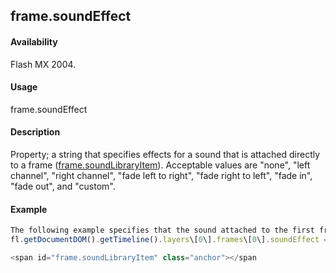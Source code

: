 ## frame.soundEffect

#### Availability

Flash MX 2004.

#### Usage

frame.soundEffect

#### Description

Property; a string that specifies effects for a sound that is attached directly to a frame ([frame.soundLibraryItem](#!AdobeDocs/developers-animatesdk-docs/test/Frame_object/frame31.md)). Acceptable values are "none", "left channel", "right channel", "fade left to right", "fade right to left", "fade in", "fade out", and "custom".

#### Example

```javascript
The following example specifies that the sound attached to the first frame should fade in:
fl.getDocumentDOM().getTimeline().layers\[0\].frames\[0\].soundEffect = "fade in";

<span id="frame.soundLibraryItem" class="anchor"></span
```